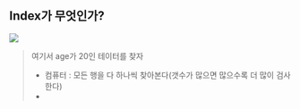 ## Index가 무엇인가?

![](https://gyazo.com/cd01caf7c86f020eb268aadc0f365702)

> 여기서 age가 20인 테이터를 찾자
> * 컴퓨터 : 모든 행을 다 하나씩 찾아본다(갯수가 많으면 많으수록 더 많이 검사한다)
> * 